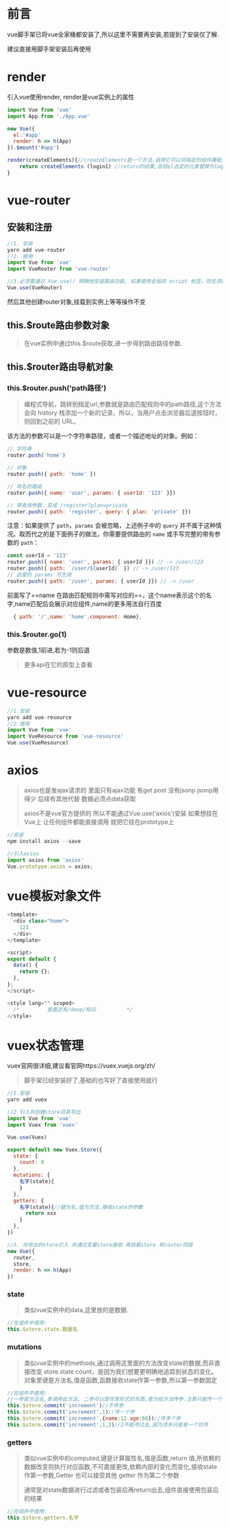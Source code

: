 # 前言

vue脚手架已将vue全家桶都安装了,所以这里不需要再安装,若提到了安装仅了解.

建议直接用脚手架安装后再使用

# render

引入vue使用render, render是vue实例上的属性

```js
import Vue from 'vue'
import App from './App.vue'

new Vue({
  el:'#app'
  render: h => h(App)
}).$mount('#app')
```

```js
render(createElements){//createElements是一个方法,调用它可以将指定的组件模板渲染为html结构
    return createElements (login1) //return的结果,会将el选定的元素替换为login1指定的组件,里面的内容也全部替换
}
```

# vue-router

## 安装和注册

```js
//1. 安装
yarn add vue-router
//2. 使用
import Vue from 'vue'
import VueRouter from 'vue-router'

//3.必须要通过 Vue.use() 明确地安装路由功能, 如果使用全局的 script 标签，则无须如此 (手动安装)。
Vue.use(VueRouter)
```

然后其他创建router对象,挂载到实例上等等操作不变

## this.$route路由参数对象

> 在vue实例中通过this.$route获取,进一步得到路由路径参数.

## this.$router路由导航对象

### this.$router.push('path路径')

> 编程式导航，跳转到指定url,参数就是路由匹配规则中的path路径,这个方法会向 history 栈添加一个新的记录，所以，当用户点击浏览器后退按钮时，则回到之前的 URL。

该方法的参数可以是一个字符串路径，或者一个描述地址的对象。例如：

```js
// 字符串
router.push('home')

// 对象
router.push({ path: 'home' })

// 命名的路由
router.push({ name: 'user', params: { userId: '123' }})

// 带查询参数，变成 /register?plan=private
router.push({ path: 'register', query: { plan: 'private' }})
```

注意：如果提供了 `path`，`params` 会被忽略，上述例子中的 `query` 并不属于这种情况。取而代之的是下面例子的做法，你需要提供路由的 `name` 或手写完整的带有参数的 `path`：

```js
const userId = '123'
router.push({ name: 'user', params: { userId }}) // -> /user/123
router.push({ path: `/user/${userId}` }) // -> /user/123
// 这里的 params 不生效
router.push({ path: '/user', params: { userId }}) // -> /user
```

前面写了==name 在路由匹配规则中需写对应的==，这个name表示这个的名字,name匹配后会展示对应组件,name的更多用法自行百度

```js
  { path: '/',name: 'home',component: Home},
```

### this.$router.go(1)

参数是数值,1前进,若为-1则后退

> 更多api在它的原型上查看

# vue-resource

```js
//1.安装
yarn add vue-resource
//2.使用
import Vue from 'vue'
import VueResource from 'vue-resource'
Vue.use(VueResource)
```

# axios

> axios也是发ajax请求的 里面只有ajax功能
> 有get post 没有jsonp
> jsonp用得少 后续有其他代替
> 数据必须点data获取
>
> axios不是vue官方提供的 所以不能通过Vue.use(‘axios’)安装 如果想挂在Vue上 让任何组件都能直接调用 就把它挂在prototype上

```js
//安装
npm install axios --save

//引入axios
import axios from 'axios'
Vue.prototype.axios = axios;
```

# vue模板对象文件

```js
<template>
  <div class="home">
    123
  </div>
</template>

<script>
export default {
  data() {
    return {};
  },
};
</script>

<style lang="" scoped>
  /*         里面还有/deep/知识          */
</style>

```

# vuex状态管理

vuex官网很详细,建议看官网https://vuex.vuejs.org/zh/

> 脚手架已经安装好了,基础的也写好了直接使用就行

```js
//1.安装
yarn add vuex

//2.引入并创建store将其导出
import Vue from 'vue'
import Vuex from 'vuex'

Vue.use(Vuex)

export default new Vuex.Store({
  state: {
    count: 0
  },
  mutations: {
    名字(state){
    }
  },
  getters: {
    名字(state){//键为名,值为方法,接收state作参数
      return xxx
    }
  },
})

//3. 将导出的store引入 并通过变量store接收 再挂载store 和router同级
new Vue({
  router,
  store,
  render: h => h(App)
})
```

### state

>类似vue实例中的data,这里放的是数据.

```js
//在组件中使用:
this.$store.state.数据名
```

### mutations

> 类似vue实例中的methods,通过调用这里面的方法改变state的数据,而非直接改变 store.state.count，是因为我们想要更明确地追踪到状态的变化。对象里键是方法名,值是函数,函数接收state作第一参数,所以第一参数固定

```js
//在组件中使用:
//一参是方法名,表调用此方法, 二参可以是任意形式的东西,意为给方法传参.注意只能传一个参,若想多个,可通过对象将其放对象里一起传过去,另一边通过点对象取出
this.$store.commit('increment')//不传参
this.$store.commit('increment',1)//传一个参
this.$store.commit('increment',{name:12.age:66})//传多个参
this.$store.commit('increment',1,2)//2不能传过去,因为顶多只能有一个坑传
```

### getters

> 类似vue实例中的computed,键是计算属性名,值是函数,return 值,所依赖的数据改变则执行对应函数,不可直接更改,依赖内部的变化而变化,接收state作第一参数,Getter 也可以接受其他 getter 作为第二个参数
>
> 通常是对state数据进行过滤或者包装后再return出去,组件直接使用包装后的结果

```js
//在组件中使用:
this.$store.getters.名字
```



